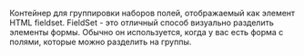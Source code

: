 Контейнер для группировки наборов полей, отображаемый как элемент HTML fieldset. FieldSet - это отличный способ
визуально разделить элементы формы. Обычно он используется, когда у вас есть форма с полями,
которые можно разделить на группы.
